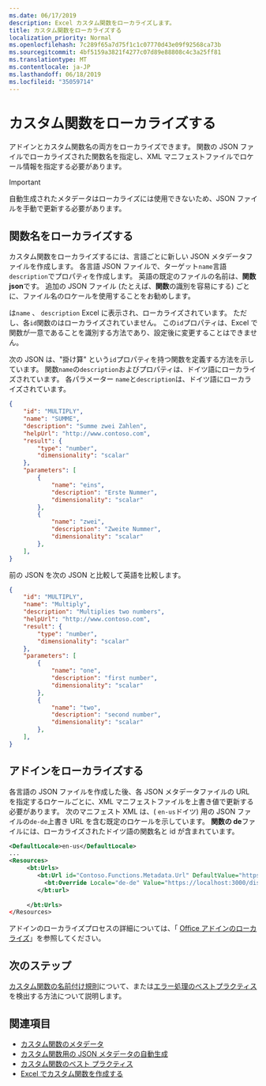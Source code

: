 ```yaml
---
ms.date: 06/17/2019
description: Excel カスタム関数をローカライズします。
title: カスタム関数をローカライズする
localization_priority: Normal
ms.openlocfilehash: 7c289f65a7d75f1c1c07770d43e09f92568ca73b
ms.sourcegitcommit: 4bf5159a3821f4277c07d89e88808c4c3a25ff81
ms.translationtype: MT
ms.contentlocale: ja-JP
ms.lasthandoff: 06/18/2019
ms.locfileid: "35059714"
---
```

# <a name="localize-custom-functions"></a>カスタム関数をローカライズする

アドインとカスタム関数名の両方をローカライズできます。 関数の JSON ファイルでローカライズされた関数名を指定し、XML マニフェストファイルでロケール情報を指定する必要があります。

>[!IMPORTANT]
> 自動生成されたメタデータはローカライズには使用できないため、JSON ファイルを手動で更新する必要があります。

## <a name="localize-function-names"></a>関数名をローカライズする

カスタム関数をローカライズするには、言語ごとに新しい JSON メタデータファイルを作成します。 各言語 JSON ファイルで、ターゲット`name`言語`description`でプロパティを作成します。 英語の既定のファイルの名前は、**関数 json**です。 追加の JSON ファイル (たとえば、**関数**の識別を容易にする) ごとに、ファイル名のロケールを使用することをお勧めします。

は`name` 、 `description` Excel に表示され、ローカライズされています。 ただし、各`id`関数のはローカライズされていません。 この`id`プロパティは、Excel で関数が一意であることを識別する方法であり、設定後に変更することはできません。

次の JSON は、"掛け算" という`id`プロパティを持つ関数を定義する方法を示しています。 関数`name`の`description`およびプロパティは、ドイツ語にローカライズされています。 各パラメーター `name`と`description`は、ドイツ語にローカライズされています。

```JSON
{
    "id": "MULTIPLY",
    "name": "SUMME",
    "description": "Summe zwei Zahlen",
    "helpUrl": "http://www.contoso.com",
    "result": {
        "type": "number",
        "dimensionality": "scalar"
    },
    "parameters": [
        {
            "name": "eins",
            "description": "Erste Nummer",
            "dimensionality": "scalar"
        },
        {
            "name": "zwei",
            "description": "Zweite Nummer",
            "dimensionality": "scalar"
        },
    ],
}
```

前の JSON を次の JSON と比較して英語を比較します。

```JSON
{
    "id": "MULTIPLY",
    "name": "Multiply",
    "description": "Multiplies two numbers",
    "helpUrl": "http://www.contoso.com",
    "result": {
        "type": "number",
        "dimensionality": "scalar"
    },
    "parameters": [
        {
            "name": "one",
            "description": "first number",
            "dimensionality": "scalar"
        },
        {
            "name": "two",
            "description": "second number",
            "dimensionality": "scalar"
        },
    ],
}
```

## <a name="localize-your-add-in"></a>アドインをローカライズする

各言語の JSON ファイルを作成した後、各 JSON メタデータファイルの URL を指定するロケールごとに、XML マニフェストファイルを上書き値で更新する必要があります。 次のマニフェスト XML は、( `en-us`ドイツ) 用の JSON ファイルの`de-de`上書き URL を含む既定のロケールを示しています。 **関数の de**ファイルには、ローカライズされたドイツ語の関数名と id が含まれています。

```XML
<DefaultLocale>en-us</DefaultLocale>
...
<Resources>
     <bt:Urls>
        <bt:Url id="Contoso.Functions.Metadata.Url" DefaultValue="https://localhost:3000/dist/functions.json"/>
          <bt:Override Locale="de-de" Value="https://localhost:3000/dist/functions-de.json" />
        </bt:url>
        
     </bt:Urls>
</Resources>
```

アドインのローカライズプロセスの詳細については、「 [Office アドインのローカライズ](../develop/localization.md#control-localization-from-the-manifest)」を参照してください。

## <a name="next-steps"></a>次のステップ
[カスタム関数の名前付け規則](custom-functions-naming.md)について、または[エラー処理のベストプラクティス](custom-functions-errors.md)を検出する方法について説明します。

## <a name="see-also"></a>関連項目

* [カスタム関数のメタデータ](custom-functions-json.md)
* [カスタム関数用の JSON メタデータの自動生成](custom-functions-json-autogeneration.md)
* [カスタム関数のベスト プラクティス](custom-functions-best-practices.md)
* [Excel でカスタム関数を作成する](custom-functions-overview.md)
